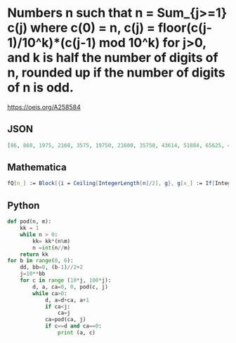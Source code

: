 # Numbers n such that n \= Sum\_\{j\>\=1\} c\(j\) where c\(0\) \= n, c\(j\) \= floor\(c\(j\-1\)/10^k\)\*\(c\(j\-1\) mod 10^k\) for j\>0, and k is half the number of digits of n, rounded up if the number of digits of n is odd\.
https://oeis.org/A258584
## JSON
```JSON
[86, 860, 1975, 2160, 3575, 19750, 21600, 35750, 43614, 51884, 65625, 479900, 868688, 967750, 1435575, 1548384, 1696875, 4799000, 8686880, 9677500, 28874200, 34095100, 38748800, 39214560, 47613625, 53415625, 148385715, 156293216, 288742000, 340951000, 387488000]
```
## Mathematica
```Mathematica
fQ[n_] := Block[{i = Ceiling[IntegerLength[n]/2], g}, g[x_] := If[IntegerLength@ x <= i, x, Times @@ (FromDigits /@ {If[IntegerLength@ x - i == 0, Nothing, Take[IntegerDigits@ x, IntegerLength@ x - i]], Take[IntegerDigits@ x, -i]})]; Total@ Rest@ Most@ FixedPointList[g, n] == n]; Select[Range@ 500000, fQ] (* _Michael De Vlieger_, Nov 06 2015 *)
```
## Python
```Python
def pod(n, m):
    kk = 1
    while n > 0:
        kk= kk*(n%m)
        n =int(n//m)
    return kk
for b in range(0, 6):
    dd, bb=0, (b-1)//2+2
    j=10**bb
    for c in range (10*j, 100*j):
        d, a, ca=0, 0, pod(c, j)
        while ca>0:
            d, a=d+ca, a+1
            if ca<j:
                ca=j
            ca=pod(ca, j)
            if c==d and ca==0:
                print (a, c)
```
